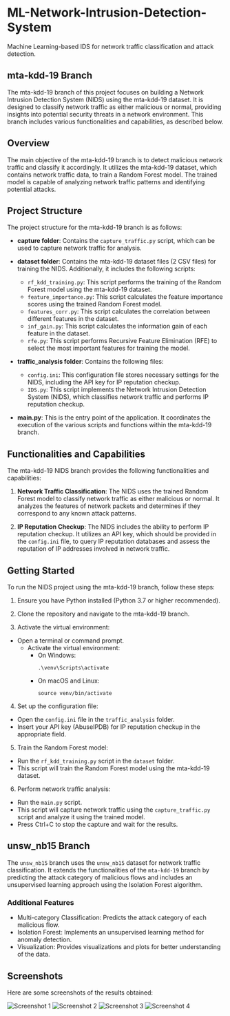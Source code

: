 # ML-Network-Intrusion-Detection-System
Machine Learning-based IDS for network traffic classification and attack detection.

## mta-kdd-19 Branch
The mta-kdd-19 branch of this project focuses on building a Network Intrusion Detection System (NIDS) using the mta-kdd-19 dataset. It is designed to classify network traffic as either malicious or normal, providing insights into potential security threats in a network environment. This branch includes various functionalities and capabilities, as described below.

## Overview
The main objective of the mta-kdd-19 branch is to detect malicious network traffic and classify it accordingly. It utilizes the mta-kdd-19 dataset, which contains network traffic data, to train a Random Forest model. The trained model is capable of analyzing network traffic patterns and identifying potential attacks.

## Project Structure
The project structure for the mta-kdd-19 branch is as follows:

- **capture folder**: Contains the `capture_traffic.py` script, which can be used to capture network traffic for analysis.

- **dataset folder**: Contains the mta-kdd-19 dataset files (2 CSV files) for training the NIDS. Additionally, it includes the following scripts:
  - `rf_kdd_training.py`: This script performs the training of the Random Forest model using the mta-kdd-19 dataset.
  - `feature_importance.py`: This script calculates the feature importance scores using the trained Random Forest model.
  - `features_corr.py`: This script calculates the correlation between different features in the dataset.
  - `inf_gain.py`: This script calculates the information gain of each feature in the dataset.
  - `rfe.py`: This script performs Recursive Feature Elimination (RFE) to select the most important features for training the model.

- **traffic_analysis folder**: Contains the following files:
  - `config.ini`: This configuration file stores necessary settings for the NIDS, including the API key for IP reputation checkup.
  - `IDS.py`: This script implements the Network Intrusion Detection System (NIDS), which classifies network traffic and performs IP reputation checkup.

- **main.py**: This is the entry point of the application. It coordinates the execution of the various scripts and functions within the mta-kdd-19 branch.

## Functionalities and Capabilities

The mta-kdd-19 NIDS branch provides the following functionalities and capabilities:

1. **Network Traffic Classification**: The NIDS uses the trained Random Forest model to classify network traffic as either malicious or normal. It analyzes the features of network packets and determines if they correspond to any known attack patterns.

2. **IP Reputation Checkup**: The NIDS includes the ability to perform IP reputation checkup. It utilizes an API key, which should be provided in the `config.ini` file, to query IP reputation databases and assess the reputation of IP addresses involved in network traffic.

## Getting Started

To run the NIDS project using the mta-kdd-19 branch, follow these steps:

1. Ensure you have Python installed (Python 3.7 or higher recommended).

2. Clone the repository and navigate to the mta-kdd-19 branch.

3. Activate the virtual environment:
  - Open a terminal or command prompt.
     - Activate the virtual environment:
       - On Windows:
         ```
         .\venv\Scripts\activate
         ```
       - On macOS and Linux:
         ```
         source venv/bin/activate
         ```
4. Set up the configuration file:
- Open the `config.ini` file in the `traffic_analysis` folder.
- Insert your API key (AbuseIPDB) for IP reputation checkup in the appropriate field.

5. Train the Random Forest model:
- Run the `rf_kdd_training.py` script in the `dataset` folder.
- This script will train the Random Forest model using the mta-kdd-19 dataset.

6. Perform network traffic analysis:
- Run the `main.py` script.
- This script will capture network traffic using the `capture_traffic.py` script and analyze it using the trained model.
- Press Ctrl+C to stop the capture and wait for the results.


## unsw_nb15 Branch

The `unsw_nb15` branch uses the `unsw_nb15` dataset for network traffic classification. It extends the functionalities of the `mta-kdd-19` branch by predicting the attack category of malicious flows and includes an unsupervised learning approach using the Isolation Forest algorithm.

### Additional Features

- Multi-category Classification: Predicts the attack category of each malicious flow.
- Isolation Forest: Implements an unsupervised learning method for anomaly detection.
- Visualization: Provides visualizations and plots for better understanding of the data.

## Screenshots

Here are some screenshots of the results obtained:

![Screenshot 1](screenshots/flows.png)
![Screenshot 2](screenshots/report_labels.png)
![Screenshot 3](screenshots/report_categories.png)
![Screenshot 4](screenshots/report_anomalies.png)
